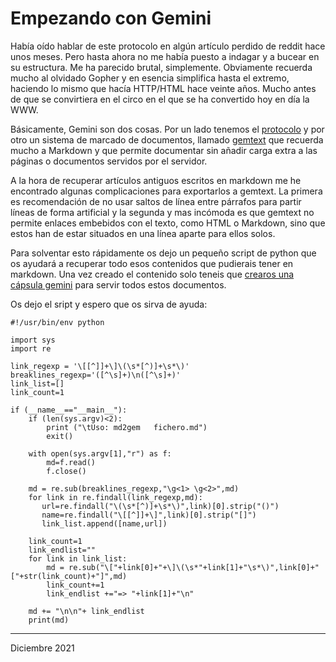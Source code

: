 # Empezando con Gemini


Había oído hablar de este protocolo en algún artículo perdido de reddit hace
unos meses. Pero hasta ahora no me había puesto a indagar y a bucear en su
estructura. Me ha parecido brutal, simplemente. Obviamente recuerda mucho al
olvidado Gopher y en esencia simplifica hasta el extremo, haciendo lo mismo que
hacía HTTP/HTML hace veinte años. Mucho antes de que se convirtiera en el circo
en el que se ha convertido hoy en día la WWW.

Básicamente, Gemini son dos cosas. Por un lado tenemos el
[protocolo](https://gemini.circumlunar.space/docs/specification.gmi) y por otro
un sistema de marcado de documentos,
llamado [gemtext](https://gemini.circumlunar.space/docs/gemtext.gmi) 
que recuerda mucho a Markdown y que permite
documentar sin añadir carga extra a las páginas o documentos servidos por el
servidor.

A la hora de recuperar artículos antiguos escritos en markdown me he encontrado
algunas complicaciones para exportarlos a gemtext. La primera es recomendación
de no usar saltos de línea entre párrafos para partir líneas de forma artificial
y la segunda y mas incómoda es que gemtext no permite enlaces embebidos con el
texto, como HTML o Markdown, sino que estos han de estar situados en una línea
aparte para ellos solos.

Para solventar esto rápidamente os dejo un pequeño script de python que os
ayudará a recuperar todo esos contenidos que pudierais tener en markdown. Una
vez creado el contenido solo teneis que [crearos una cápsula
gemini](https://gemini.circumlunar.space/docs/gemtext.gmi) para servir todos
estos documentos.

Os dejo el sript y espero que os sirva de ayuda:

```
#!/usr/bin/env python

import sys
import re

link_regexp = '\[[^]]+\]\(\s*[^)]+\s*\)'
breaklines_regexp='([^\s]+)\n([^\s]+)'
link_list=[]
link_count=1

if (__name__=="__main__"):
    if (len(sys.argv)<2):
        print ("\tUso: md2gem   fichero.md")
        exit()

    with open(sys.argv[1],"r") as f:
        md=f.read()
        f.close()

    md = re.sub(breaklines_regexp,"\g<1> \g<2>",md)
    for link in re.findall(link_regexp,md):
       url=re.findall("\(\s*[^)]+\s*\)",link)[0].strip("()")
       name=re.findall("\[[^]]+\]",link)[0].strip("[]")
       link_list.append([name,url])

    link_count=1
    link_endlist=""
    for link in link_list:
        md = re.sub("\["+link[0]+"+\]\(\s*"+link[1]+"\s*\)",link[0]+"["+str(link_count)+"]",md)
        link_count+=1
        link_endlist +="=> "+link[1]+"\n"
   
    md += "\n\n"+ link_endlist
    print(md)
```


---

Diciembre 2021
